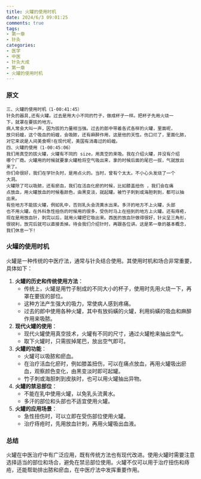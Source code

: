 ```yaml
---
title: 火罐的使用时机
date: 2024/6/3 09:01:25
comments: true
tags: 
- 第一章
- 针灸
categories: 
- 医学
- 中医
- 针灸大成
- 第一章
- 火罐的使用时机
---
```


### 原文

```
三、火罐的使用时机（1-00:41:45）
针灸的器具,还有火罐。过去是用大小不同的竹子，做成杯子一样。把杯子先用火烧一
下，就罩在要拔的地方。
病人常会大叫一声，因为拔的力量相当强。过去的郎中带着各式各样的火罐，里面呢，
放只蚂蝗，这个吸血的蚂蝗，会吸脓，还有麻醉作用，这是他的天性。伤口烂了，里面化脓，
对它来说是人间美食啊!在现代呢，美国有消毒过的蚂蝗。
四、火罐的使用（1-00:45:06）
我们用真空的拔火罐，火罐有不同的 size，用真空的来吸。我在介绍火罐，并没有介绍
哪个厂商。火罐用的时候就要拿火罐枪将空气吸出来，拿的时候后面的尾巴一拔，气就放出
来了。
你们命很好，我们在学针灸时，是用点火的。当时，曾有个太太。不小心头发烧了一个
大洞。
火罐除了可以吸脓，还有瘀血，我们在活血化瘀的时候，比如膝盖扭伤 ，我们会在痛
点放血，用火罐放血的时候看颜色，由黑变淡，就起罐。被竹子刺到或海胆刺到，都可以抽
出来。
有些地方不能拔火罐，例如乳中，否则乳头会流黄水出来。多汗的地方不上火罐，头部
也不用火罐。在外科急性扭伤的时候用的很多，受伤时马上在扭到的地方上火罐。还有痔疮，
现在是用放血针，刺完以后，就用火罐把它吸出来。西医的放血针做得很好，针尖呈三角形，
很锐利，放完后就可以直接丢掉。待会我们介绍针时，再跟各位讲。这是笫一章的基本概念，
我们休息一下! 
```

### 火罐的使用时机

火罐是一种传统的中医疗法，通常与针灸结合使用。其使用时机和场合非常重要，具体如下：

1. **火罐的历史和传统使用方法**：
   - 传统上，火罐是用竹子制成的不同大小的杯子，使用时先用火烧一下，再罩在要拔的部位。
   - 这种方法产生强大的吸力，常使病人感到疼痛。
   - 过去的郎中使用各种火罐，其中有放蚂蟥的火罐，利用蚂蟥的吸血和麻醉作用来吸脓。
2. **现代火罐的使用**：
   - 现代火罐使用真空技术，火罐有不同的尺寸，通过火罐枪来抽出空气。
   - 取下火罐时，只需拔掉尾巴，放出空气即可。
3. **火罐的功能**：
   - 火罐可以吸脓和瘀血。
   - 在治疗活血化瘀时，例如膝盖扭伤，可以在痛点放血，再用火罐吸出瘀血，观察颜色变化，由黑变淡时即可起罐。
   - 竹子刺或海胆刺到皮肤时，也可以用火罐抽出异物。
4. **火罐的禁忌部位**：
   - 不能在乳中使用火罐，以免乳头流黄水。
   - 多汗的部位和头部也不适宜使用火罐。
5. **火罐的应用场景**：
   - 急性扭伤时，可以立即在受伤部位使用火罐。
   - 治疗痔疮时，先用放血针刺，再用火罐吸出血液。

### 总结

火罐在中医治疗中有广泛应用，既有传统方法也有现代改进。使用火罐时需要注意选择适当的部位和场合，避免在禁忌部位使用。火罐不仅可以用于治疗扭伤和痔疮，还能帮助排出脓和瘀血，在中医疗法中发挥重要作用。